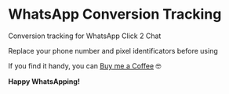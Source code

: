 # WhatsApp Conversion Tracking
Conversion tracking for WhatsApp Click 2 Chat

Replace your phone number and pixel identificators before using

If you find it handy, you can [Buy me a Coffee](https://www.buymeacoffee.com/brunocalderon) 🤓

**Happy WhatsApping!**
